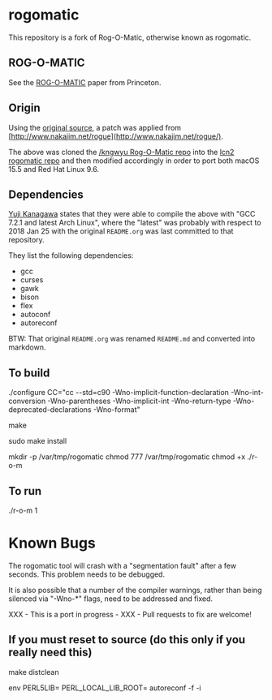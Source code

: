 # rogomatic


This repository is a fork of Rog-O-Matic, otherwise known as rogomatic.


## ROG-O-MATIC

See the [ROG-O-MATIC](http://www.cs.princeton.edu/~appel/papers/rogomatic.html) paper from Princeton.


## Origin

Using the [original source](http://www.anthive.com/project/rogue/), a patch was applied from
[http://www.nakajim.net/rogue](http://www.nakajim.net/rogue/).

The above was cloned the [/kngwyu Rog-O-Matic repo](https://github.com/kngwyu/Rog-O-Matic) into
the [lcn2 rogomatic repo](https://github.com/lcn2/rogomatic) and then modified accordingly
in order to port both macOS 15.5 and Red Hat Linux 9.6.


## Dependencies

[Yuji Kanagawa](https://github.com/kngwyu) states that they were able to compile the above
with "GCC 7.2.1 and latest Arch Linux", where the "latest" was probably with respect to
2018 Jan 25 with the original `README.org` was last committed to that repository.

They list the following dependencies:

* gcc
* curses
* gawk
* bison
* flex
* autoconf
* autoreconf

BTW: That original `README.org` was renamed `README.md` and converted into markdown.


## To build

./configure CC="cc --std=c90 -Wno-implicit-function-declaration -Wno-int-conversion -Wno-parentheses -Wno-implicit-int -Wno-return-type -Wno-deprecated-declarations -Wno-format"

make

sudo make install

mkdir -p /var/tmp/rogomatic
chmod 777 /var/tmp/rogomatic
chmod +x ./r-o-m


## To run

./r-o-m 1


# Known Bugs

The rogomatic tool will crash with a "segmentation fault" after a few seconds.
This problem needs to be debugged.

It is also possible that a number of the compiler warnings, rather than being
silenced via "-Wno-\*" flags, need to be addressed and fixed.

XXX - This is a port in progress - XXX - Pull requests to fix are welcome!


## If you must reset to source (do this only if you really need this)

make distclean

env PERL5LIB= PERL_LOCAL_LIB_ROOT= autoreconf -f -i
